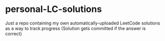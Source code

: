 # personal-LC-solutions
Just a repo containing my own automatically-uploaded LeetCode solutions as a way to track progress (Solution gets committed if the answer is correct)
